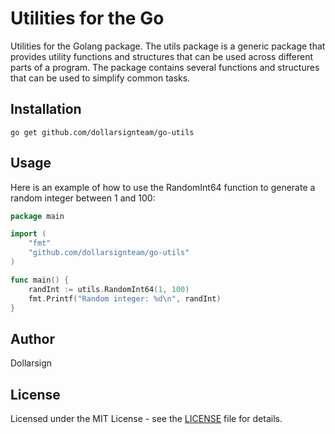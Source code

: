 # Utilities for the Go

Utilities for the Golang package. The utils package is a generic package that provides utility functions and structures that can be used across different parts of a program. The package contains several functions and structures that can be used to simplify common tasks.

## Installation

```shell
go get github.com/dollarsignteam/go-utils
```

## Usage

Here is an example of how to use the RandomInt64 function to generate a random integer between 1 and 100:

```go
package main

import (
    "fmt"
    "github.com/dollarsignteam/go-utils"
)

func main() {
    randInt := utils.RandomInt64(1, 100)
    fmt.Printf("Random integer: %d\n", randInt)
}
```

## Author

Dollarsign

## License

Licensed under the MIT License - see the [LICENSE][1] file for details.

[1]: https://github.com/dollarsignteam/go-logger/blob/main/LICENSE
